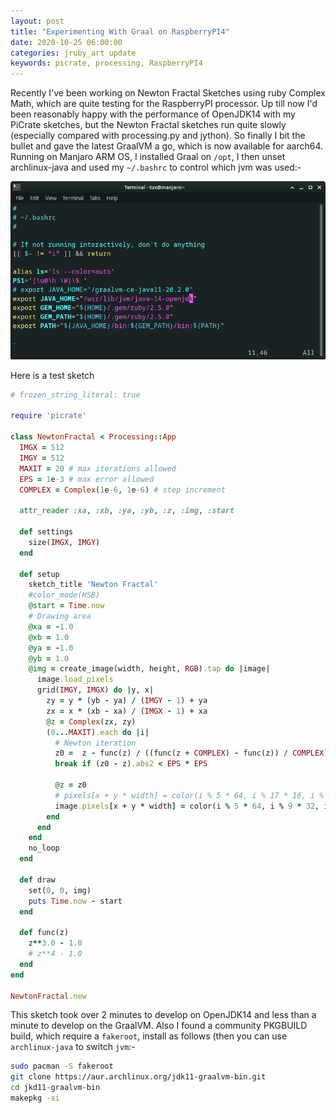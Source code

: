 ```yaml
---
layout: post
title: "Experimenting With Graal on RaspberryPI4"
date: 2020-10-25 06:00:00
categories: jruby_art update
keywords: picrate, processing, RaspberryPI4
---
```


Recently I've been working on Newton Fractal Sketches using ruby Complex Math, which are quite testing for the RaspberryPI processor. Up till now I'd been reasonably happy with the performance of OpenJDK14 with my PiCrate sketches, but the Newton Fractal sketches run quite slowly (especially compared with processing.py and jython). So finally I bit the bullet and gave the latest GraalVM a go, which is now available for aarch64. Running on Manjaro ARM OS, I installed Graal on `/opt`, I then unset archlinux-java and used my `~/.bashrc` to control which jvm was used:-

<img src="/assets/bashrc.png" />

Here is a test sketch

```ruby
# frozen_string_literal: true

require 'picrate'

class NewtonFractal < Processing::App
  IMGX = 512
  IMGY = 512
  MAXIT = 20 # max iterations allowed
  EPS = 1e-3 # max error allowed
  COMPLEX = Complex(1e-6, 1e-6) # step increment

  attr_reader :xa, :xb, :ya, :yb, :z, :img, :start

  def settings
    size(IMGX, IMGY)
  end

  def setup
    sketch_title 'Newton Fractal'
    #color_mode(HSB)
    @start = Time.now
    # Drawing area
    @xa = -1.0
    @xb = 1.0
    @ya = -1.0
    @yb = 1.0
    @img = create_image(width, height, RGB).tap do |image|
      image.load_pixels
      grid(IMGY, IMGX) do |y, x|
        zy = y * (yb - ya) / (IMGY - 1) + ya
        zx = x * (xb - xa) / (IMGX - 1) + xa
        @z = Complex(zx, zy)
        (0...MAXIT).each do |i|
          # Newton iteration
          z0 =  z - func(z) / ((func(z + COMPLEX) - func(z)) / COMPLEX)
          break if (z0 - z).abs2 < EPS * EPS

          @z = z0
          # pixels[x + y * width] = color(i % 5 * 64, i % 17 * 16, i % 9 * 32)
          image.pixels[x + y * width] = color(i % 5 * 64, i % 9 * 32, i % 17 * 16)
        end
      end
    end
    no_loop
  end

  def draw
    set(0, 0, img)
    puts Time.now - start
  end

  def func(z)
    z**3.0 - 1.0
    # z**4 - 1.0
  end
end

NewtonFractal.new

```

This sketch took over 2 minutes to develop on OpenJDK14 and less than a minute to develop on the GraalVM. Also I found a community PKGBUILD build, which require a `fakeroot`, install as follows (then you can use `archlinux-java` to switch `jvm`:-
```bash
sudo pacman -S fakeroot
git clone https://aur.archlinux.org/jdk11-graalvm-bin.git
cd jkd11-graalvm-bin
makepkg -si

```
